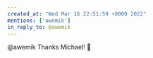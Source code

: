 ```yaml
---
created_at: "Wed Mar 16 22:51:59 +0000 2022"
mentions: ['awemik']
in_reply_to: @awemik
---
```


@awemik Thanks Michael! 🙏